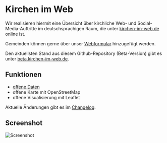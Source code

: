 ﻿# Kirchen im Web
Wir realisieren hiermit eine Übersicht über kirchliche Web- und Social-Media-Auftritte im deutschsprachigen Raum, die unter [kirchen-im-web.de](http://kirchen-im-web.de/) online ist.

Gemeinden können gerne über unser [Webformular](http://kirchen-im-web.de/add.php) hinzugefügt werden.

Den aktuellsten Stand aus diesem Github-Repository (Beta-Version) gibt es unter [beta.kirchen-im-web.de](http://beta.kirchen-im-web.de).

## Funktionen

* [offene Daten](http://kirchen-im-web.de/data.php)
* offene Karte mit OpenStreetMap
* offene Visualisierung mit Leaflet

Aktuelle Änderungen gibt es im [Changelog](http://kirchen-im-web.de/development.php).


## Screenshot

![Screenshot](http://kirchen-im-web.de/images/screenshot.png)

